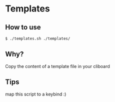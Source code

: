 # Templates

## How to use
```bash
$ ./templates.sh ./templates/
```

## Why?
Copy the content of a template file in your cliboard

## Tips
map this script to a keybind :)